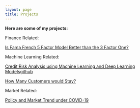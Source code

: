 ```yaml
---
layout: page
title: Projects
---
```


<p>
<strong>Here are some of my projects:</strong>
<p>
Finance Related:
<p>
<a href="/5630">Is Fama French 5 Factor Model Better than the 3 Factor One?</a>
<p>
Machine Learning Related:
<p>
<a href="/RMSC4112">Credit Risk Analysis using Machine Learning and Deep Learning Models</a><a href="https://github.com/yf254/4112-Project">github</a>
<p>
<a href="/How_Many_Customers_would_Stay_">How Many Customers would Stay?</a>
<p>
Market Related:
<p>
<a href="/Policy and Market Trend under COVID-19">Policy and Market Trend under COVID-19</a>
<p>

